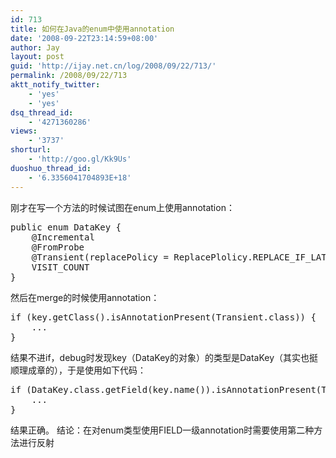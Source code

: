 ```yaml
---
id: 713
title: 如何在Java的enum中使用annotation
date: '2008-09-22T23:14:59+08:00'
author: Jay
layout: post
guid: 'http://ijay.net.cn/log/2008/09/22/713/'
permalink: /2008/09/22/713
aktt_notify_twitter:
    - 'yes'
    - 'yes'
dsq_thread_id:
    - '4271360286'
views:
    - '3737'
shorturl:
    - 'http://goo.gl/Kk9Us'
duoshuo_thread_id:
    - '6.3356041704893E+18'
---
```


刚才在写一个方法的时候试图在enum上使用annotation：
<pre lang="java">
public enum DataKey {
    @Incremental
    @FromProbe
    @Transient(replacePolicy = ReplacePlolicy.REPLACE_IF_LATER_THAN)
    VISIT_COUNT
}
</pre>
然后在merge的时候使用annotation：
<pre lang="java">if (key.getClass().isAnnotationPresent(Transient.class)) {
    ...
}</pre>
结果不进if，debug时发现key（DataKey的对象）的类型是DataKey（其实也挺顺理成章的），于是使用如下代码：
<pre lang="java">if (DataKey.class.getField(key.name()).isAnnotationPresent(Transient.class)) {
    ...
}</pre>
结果正确。
结论：在对enum类型使用FIELD一级annotation时需要使用第二种方法进行反射